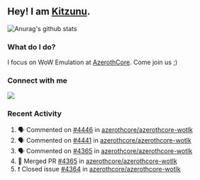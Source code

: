 ## Hey! I am [Kitzunu](https://Github.com/Kitzunu).

![Anurag's github stats](https://github-readme-stats.kitzunu.vercel.app/api?username=Kitzunu&show_icons=true)

### What do I do?

I focus on WoW Emulation at [AzerothCore](https://Github.com/AzerothCore). Come join us ;)

### Connect with me
[![](https://img.shields.io/badge/AzerothCore%20Discord-Connect%20with%20me!-green)](https://discord.com/invite/gkt4y2x)

### Recent Activity

<!--START_SECTION:activity-->
1. 🗣 Commented on [#4446](https://github.com/azerothcore/azerothcore-wotlk/issues/4446) in [azerothcore/azerothcore-wotlk](https://github.com/azerothcore/azerothcore-wotlk)
2. 🗣 Commented on [#4441](https://github.com/azerothcore/azerothcore-wotlk/issues/4441) in [azerothcore/azerothcore-wotlk](https://github.com/azerothcore/azerothcore-wotlk)
3. 🗣 Commented on [#4365](https://github.com/azerothcore/azerothcore-wotlk/issues/4365) in [azerothcore/azerothcore-wotlk](https://github.com/azerothcore/azerothcore-wotlk)
4. 🎉 Merged PR [#4365](https://github.com/azerothcore/azerothcore-wotlk/pull/4365) in [azerothcore/azerothcore-wotlk](https://github.com/azerothcore/azerothcore-wotlk)
5. ❗️ Closed issue [#4364](https://github.com/azerothcore/azerothcore-wotlk/issues/4364) in [azerothcore/azerothcore-wotlk](https://github.com/azerothcore/azerothcore-wotlk)
<!--END_SECTION:activity-->
